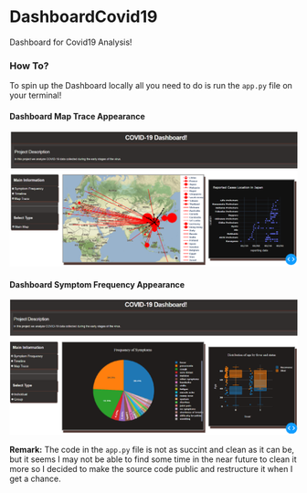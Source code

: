 # DashboardCovid19
Dashboard for Covid19 Analysis!

<h3>How To?</h3>

To spin up the Dashboard locally all you need to do is run the ```app.py``` file on your terminal!

<h4>Dashboard Map Trace Appearance</h4>

![Dashboard Cov19 Map](https://github.com/vbucaj/DashboardCovid19/blob/master/cov19_dashboard_map.png)

<h4>Dashboard Symptom Frequency Appearance</h4>


![Dashboard Cov19 Symtoms](https://github.com/vbucaj/DashboardCovid19/blob/master/cov19_dashboard_symptoms.png)


<b>Remark:</b> The code in the ```app.py``` file is not as succint and clean as it can be, but it seems I may not be able to find some time in the near future to clean it more so I decided to make the source code public and restructure it when I get a chance.
